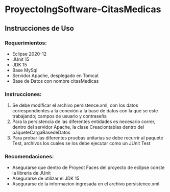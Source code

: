 # ProyectoIngSoftware-CitasMedicas
## Instrucciones de Uso
### Requerimientos:
- Eclipse 2020-12
- JUnit 15
- JDK 15
- Base MySql
- Servidor Apache, desplegado en Tomcat
- Base de Datos con nombre citasMedicas
### Instrucciones:
1. Se debe modificar el archivo persistence.xml, con los datos correspondientes a la conexión a la base de datos con la que se este trabajando; campos de usuario y contraseña
2. Para la persistencia de las diferentes entidades es necesario correr, dentro del servidor Apache, la clase Creaciontablas dentro del páqueteCargaBasedeDatos
3. Para probar las diferentes pruebas unitarias se debe recurrir al paquete Test, archivos los cuales se los debe ejecutar como un JUnit Test
### Recomendaciones:
- Asegurarse que dentro de Proyect Faces del proyecto de eclipse conste la librería de JUnit
- Asegurarse de utilizar el JDK 15
- Asegurarse de la informacion ingresada en el archivo persistence.xml
